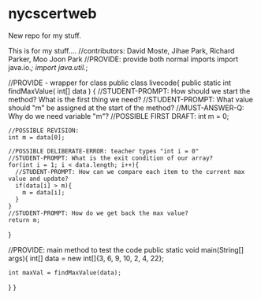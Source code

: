 # nycscertweb
New repo for my stuff.

This is for my stuff....
//contributors: David Moste, Jihae Park, Richard Parker, Moo Joon Park
//PROVIDE: provide both normal imports
import java.io.*;
import java.util.*;

//PROVIDE - wrapper for class
public class livecode{
  public static int findMaxValue( int[] data ) {
    //STUDENT-PROMPT: How should we start the method? What is the first thing we need?
    //STUDENT-PROMPT: What value should "m" be assigned at the start of the method?
    //MUST-ANSWER-Q: Why do we need variable "m"?
    //POSSIBLE FIRST DRAFT:
    int m = 0;

    //POSSIBLE REVISION:
    int m = data[0];

    //POSSIBLE DELIBERATE-ERROR: teacher types "int i = 0"
    //STUDENT-PROMPT: What is the exit condition of our array?
    for(int i = 1; i < data.length; i++){
      //STUDENT-PROMPT: How can we compare each item to the current max value and update?
      if(data[i] > m){
        m = data[i];
      }
    }
    //STUDENT-PROMPT: How do we get back the max value?
    return m;
  }

  //PROVIDE: main method to test the code
  public static void main(String[] args){
    int[] data = new int[]{3, 6, 9, 10, 2, 4, 22};

    int maxVal = findMaxValue(data);
  }
}

